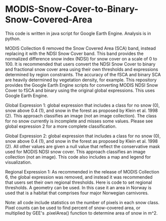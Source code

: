 # MODIS-Snow-Cover-to-Binary-Snow-Covered-Area

This code is written in java script for Google Earth Engine. Analysis is in python.

MODIS Collection 6 removed the Snow Covered Area (SCA) band, instead replacing it with the NDSI Snow Cover band. This band provides the normalized difference snow index (NDSI) for snow cover on a scale of 0 to 100. It is recommended that users convert the NDSI Snow Cover to binary and fractional snow cover area using their own thresholds and expressions determined by region constraints. The accuracy of the fSCA and binary SCA are heavily determined by vegetation density, for example. This repository provides the Google Earth Engine scripts for converting MODIS NDSI Snow Cover to fSCA and binary using the original global expressions. This uses Google Earth Engine.

Global Expression 1: global expression that includes a class for no snow (0), snow above 0.4 (1), and snow in the forest as proposed by Klein et al. 1998 (2). This approach classifies an image (not an image collection). The class for no snow currently is incomplete and misses some values. Please see global expression 2 for a more complete classification. 

Global Expression 2: global expression that includes a class for no snow (0), snow above 0.4 (1), and snow in the forest as proposed by Klein et al. 1998 (2). All other values are given a null value that reflect the conservative mask used for MODIS NDSI snow cover. This approach classifies an image collection (not an image). This code also includes a map and legend for visualization. 

Regional Expression 1: As recommended in the release of MODIS Collection 6, the global expression was removed, and instead it was recommended that users set their own regional thresholds. Here is code to set regional thresholds. A geometry can be used. In this case it an area in Norway is used that is a habitat that comprises four major Norwegian carnivores. 

Note: all code include statistics on the number of pixels in each snow class. Pixel counts can be used to find percent of snow-covered area, or multiplied by GEE's .pixelArea() function to determine area of snow in m^2. 

